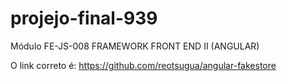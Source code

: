 # projejo-final-939
Módulo FE-JS-008 FRAMEWORK FRONT END II (ANGULAR)

O link correto é: https://github.com/reotsugua/angular-fakestore
